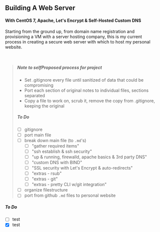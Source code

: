 ## Building A Web Server
#### With CentOS 7, Apache, Let's Encrypt & Self-Hosted Custom DNS

Starting from the ground up, from domain name registration and provisioning a VM with
a server hosting company, this is my current process in creating a secure web server
with which to host my personal website.

<br>

> ##### Note to selfProposed process for project
> 
> - Set .gitignore every file until sanitized of data that could be compromising
> - Port each section of original notes to individual files, sections separated
> - Copy a file to work on, scrub it, remove the copy from .gitignore, keeping the original
> ##### To Do
> - [ ] gitignore
> - [ ] port main file
> - [ ] break down main file (to `.md`'s)
>     - [ ] "gather required items"
>     - [ ] "ssh establish & ssh security"
>     - [ ] "up & running, firewalld, apache basics & 3rd party DNS"
>     - [ ] "custom DNS with BIND"
>     - [ ] "SSL security with Let's Encrypt & auto-redirects"
>     - [ ] "extras - rsub"
>     - [ ] "extras - git"
>     - [ ] "extras - pretty CLI w/git integration"
> - [ ] organize filestructure
> - [ ] port from github `.md` files to personal website

##### To Do
- [ ] test
- [x] test